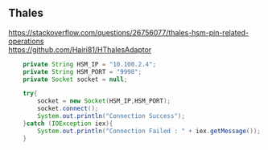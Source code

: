 ## Thales
https://stackoverflow.com/questions/26756077/thales-hsm-pin-related-operations  
https://github.com/Hairi81/HThalesAdaptor  
```java
    private String HSM_IP = "10.100.2.4";
    private String HSM_PORT = "9998";
    private Socket socket = null;    

    try{
        socket = new Socket(HSM_IP,HSM_PORT);
        socket.connect();
        System.out.println("Connection Success");
    }catch (IOException iex){
        System.out.println("Connection Failed : " + iex.getMessage());
    }
```